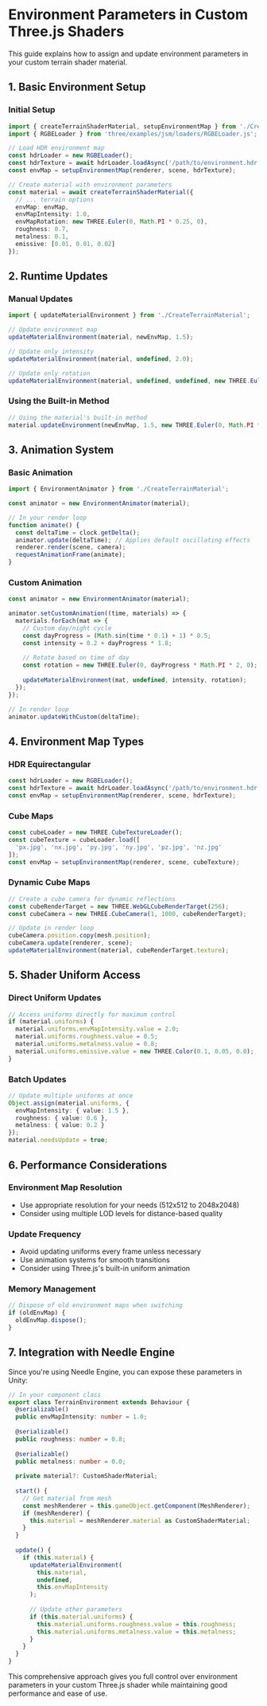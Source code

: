 # Environment Parameters in Custom Three.js Shaders

This guide explains how to assign and update environment parameters in your custom terrain shader material.

## 1. Basic Environment Setup

### Initial Setup
```typescript
import { createTerrainShaderMaterial, setupEnvironmentMap } from './CreateTerrainMaterial';
import { RGBELoader } from 'three/examples/jsm/loaders/RGBELoader.js';

// Load HDR environment map
const hdrLoader = new RGBELoader();
const hdrTexture = await hdrLoader.loadAsync('/path/to/environment.hdr');
const envMap = setupEnvironmentMap(renderer, scene, hdrTexture);

// Create material with environment parameters
const material = await createTerrainShaderMaterial({
  // ... terrain options
  envMap: envMap,
  envMapIntensity: 1.0,
  envMapRotation: new THREE.Euler(0, Math.PI * 0.25, 0),
  roughness: 0.7,
  metalness: 0.1,
  emissive: [0.01, 0.01, 0.02]
});
```

## 2. Runtime Updates

### Manual Updates
```typescript
import { updateMaterialEnvironment } from './CreateTerrainMaterial';

// Update environment map
updateMaterialEnvironment(material, newEnvMap, 1.5);

// Update only intensity
updateMaterialEnvironment(material, undefined, 2.0);

// Update only rotation
updateMaterialEnvironment(material, undefined, undefined, new THREE.Euler(0, Math.PI, 0));
```

### Using the Built-in Method
```typescript
// Using the material's built-in method
material.updateEnvironment(newEnvMap, 1.5, new THREE.Euler(0, Math.PI * 0.5, 0));
```

## 3. Animation System

### Basic Animation
```typescript
import { EnvironmentAnimator } from './CreateTerrainMaterial';

const animator = new EnvironmentAnimator(material);

// In your render loop
function animate() {
  const deltaTime = clock.getDelta();
  animator.update(deltaTime); // Applies default oscillating effects
  renderer.render(scene, camera);
  requestAnimationFrame(animate);
}
```

### Custom Animation
```typescript
const animator = new EnvironmentAnimator(material);

animator.setCustomAnimation((time, materials) => {
  materials.forEach(mat => {
    // Custom day/night cycle
    const dayProgress = (Math.sin(time * 0.1) + 1) * 0.5;
    const intensity = 0.2 + dayProgress * 1.8;
    
    // Rotate based on time of day
    const rotation = new THREE.Euler(0, dayProgress * Math.PI * 2, 0);
    
    updateMaterialEnvironment(mat, undefined, intensity, rotation);
  });
});

// In render loop
animator.updateWithCustom(deltaTime);
```

## 4. Environment Map Types

### HDR Equirectangular
```typescript
const hdrLoader = new RGBELoader();
const hdrTexture = await hdrLoader.loadAsync('/path/to/environment.hdr');
const envMap = setupEnvironmentMap(renderer, scene, hdrTexture);
```

### Cube Maps
```typescript
const cubeLoader = new THREE.CubeTextureLoader();
const cubeTexture = cubeLoader.load([
  'px.jpg', 'nx.jpg', 'py.jpg', 'ny.jpg', 'pz.jpg', 'nz.jpg'
]);
const envMap = setupEnvironmentMap(renderer, scene, cubeTexture);
```

### Dynamic Cube Maps
```typescript
// Create a cube camera for dynamic reflections
const cubeRenderTarget = new THREE.WebGLCubeRenderTarget(256);
const cubeCamera = new THREE.CubeCamera(1, 1000, cubeRenderTarget);

// Update in render loop
cubeCamera.position.copy(mesh.position);
cubeCamera.update(renderer, scene);
updateMaterialEnvironment(material, cubeRenderTarget.texture);
```

## 5. Shader Uniform Access

### Direct Uniform Updates
```typescript
// Access uniforms directly for maximum control
if (material.uniforms) {
  material.uniforms.envMapIntensity.value = 2.0;
  material.uniforms.roughness.value = 0.5;
  material.uniforms.metalness.value = 0.8;
  material.uniforms.emissive.value = new THREE.Color(0.1, 0.05, 0.0);
}
```

### Batch Updates
```typescript
// Update multiple uniforms at once
Object.assign(material.uniforms, {
  envMapIntensity: { value: 1.5 },
  roughness: { value: 0.6 },
  metalness: { value: 0.2 }
});
material.needsUpdate = true;
```

## 6. Performance Considerations

### Environment Map Resolution
- Use appropriate resolution for your needs (512x512 to 2048x2048)
- Consider using multiple LOD levels for distance-based quality

### Update Frequency
- Avoid updating uniforms every frame unless necessary
- Use animation systems for smooth transitions
- Consider using Three.js's built-in uniform animation

### Memory Management
```typescript
// Dispose of old environment maps when switching
if (oldEnvMap) {
  oldEnvMap.dispose();
}
```

## 7. Integration with Needle Engine

Since you're using Needle Engine, you can expose these parameters in Unity:

```typescript
// In your component class
export class TerrainEnvironment extends Behaviour {
  @serializable()
  public envMapIntensity: number = 1.0;
  
  @serializable()
  public roughness: number = 0.8;
  
  @serializable()
  public metalness: number = 0.0;
  
  private material?: CustomShaderMaterial;
  
  start() {
    // Get material from mesh
    const meshRenderer = this.gameObject.getComponent(MeshRenderer);
    if (meshRenderer) {
      this.material = meshRenderer.material as CustomShaderMaterial;
    }
  }
  
  update() {
    if (this.material) {
      updateMaterialEnvironment(
        this.material, 
        undefined, 
        this.envMapIntensity
      );
      
      // Update other parameters
      if (this.material.uniforms) {
        this.material.uniforms.roughness.value = this.roughness;
        this.material.uniforms.metalness.value = this.metalness;
      }
    }
  }
}
```

This comprehensive approach gives you full control over environment parameters in your custom Three.js shader while maintaining good performance and ease of use.